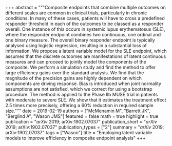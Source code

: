 +++
abstract = """Composite endpoints that combine multiple outcomes on different scales are common in clinical trials, particularly in chronic conditions. In many of these cases, patients will have to cross a predefined responder threshold in each of the outcomes to be classed as a responder overall. One instance of this occurs in systemic lupus erythematosus (SLE), where the responder endpoint combines two continuous, one ordinal and one binary measure. The overall binary responder endpoint is typically analysed using logistic regression, resulting in a substantial loss of information. We propose a latent variable model for the SLE endpoint, which assumes that the discrete outcomes are manifestations of latent continuous measures and can proceed to jointly model the components of the composite. We perform a simulation study and find the method to offer large efficiency gains over the standard analysis. We find that the magnitude of the precision gains are highly dependent on which components are driving response. Bias is introduced when joint normality assumptions are not satisfied, which we correct for using a bootstrap procedure. The method is applied to the Phase IIb MUSE trial in patients with moderate to severe SLE. We show that it estimates the treatment effect 2.5 times more precisely, offering a 60% reduction in required sample size."""
date = 2019-02-19
authors = ["McMenamin M", "Barrett JK", "Berglind A", "Wason JMS"]
featured = false
math = true
highlight = true
publication = "*arXiv* 2019; arXiv:1902.07037"
publication_short = "*arXiv* 2019; arXiv:1902.07037"
publication_types = ["2"]
summary = "*arXiv* 2019; arXiv:1902.07037"
tags = ["Wason"]
title = "Employing latent variable models to improve efficiency in composite endpoint analysis"
+++
